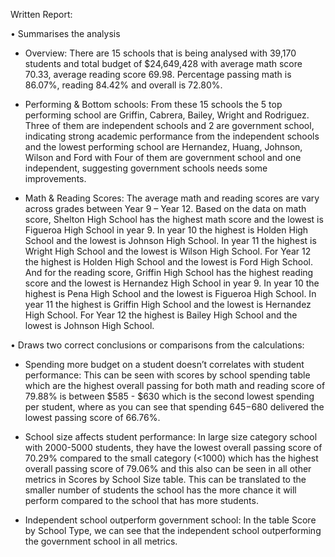 Written Report:

•	Summarises the analysis 
-	Overview:
There are 15 schools that is being analysed with 39,170 students and total budget of $24,649,428 with average math score 70.33, average reading score 69.98. Percentage passing math is 86.07%, reading 84.42% and overall is 72.80%.

-	Performing & Bottom schools:
From these 15 schools the 5 top performing school are Griffin, Cabrera, Bailey, Wright and Rodriguez. Three of them are independent schools and 2 are government school, indicating strong academic performance from the independent schools and the lowest performing school are Hernandez, Huang, Johnson, Wilson and Ford with Four of them are government school and one independent, suggesting government schools needs some improvements.

-	Math & Reading Scores:
The average math and reading scores are vary across grades between Year 9 – Year 12. Based on the data on math score, Shelton High School has the highest math score and the lowest is Figueroa High School in year 9. In year 10 the highest is Holden High School and the lowest is Johnson High School. In year 11 the highest is Wright High School and the lowest is Wilson High School. For Year 12 the highest is Holden High School and the lowest is Ford High School. And for the reading score, Griffin High School has the highest reading score and the lowest is Hernandez High School in year 9. In year 10 the highest is Pena High School and the lowest is Figueroa High School. In year 11 the highest is Griffin High School and the lowest is Hernandez High School. For Year 12 the highest is Bailey High School and the lowest is Johnson High School.

•	Draws two correct conclusions or comparisons from the calculations:
-	Spending more budget on a student doesn’t correlates with student performance:
This can be seen with scores by school spending table which are the highest overall passing for both math and reading score of 79.88% is between $585 - $630 which is the second lowest spending per student, where as you can see that spending $645-$680 delivered the lowest passing score of 66.76%.

-	School size affects student performance:
In large size category school with 2000-5000 students, they have the lowest overall passing score of 70.29% compared to the small category (<1000) which has the highest overall passing score of 79.06% and this also can be seen in all other metrics in Scores by School Size table. This can be translated to the smaller number of students the school has the more chance it will perform compared to the school that has more students. 

-	Independent school outperform government school:
In the table Score by School Type, we can see that the independent school outperforming the government school in all metrics. 



